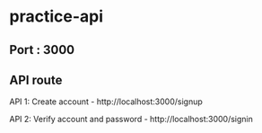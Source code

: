 # practice-api

## Port : 3000

## API route
API 1: Create account - http://localhost:3000/signup

API 2: Verify account and password - http://localhost:3000/signin
